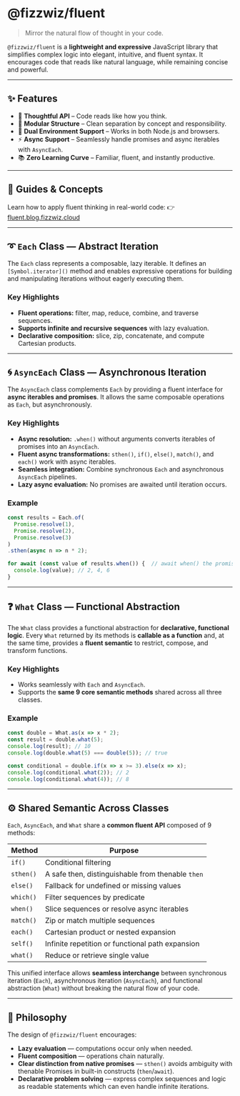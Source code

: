 # @fizzwiz/fluent

> Mirror the natural flow of thought in your code.

`@fizzwiz/fluent` is a **lightweight and expressive** JavaScript library that simplifies complex logic
into elegant, intuitive, and fluent syntax. It encourages code that reads like natural language,
while remaining concise and powerful.

---

## ✨ Features

* 🧠 **Thoughtful API** – Code reads like how you think.
* 🧩 **Modular Structure** – Clean separation by concept and responsibility.
* 🚀 **Dual Environment Support** – Works in both Node.js and browsers.
* ⚡ **Async Support** – Seamlessly handle promises and async iterables with `AsyncEach`.
* 📚 **Zero Learning Curve** – Familiar, fluent, and instantly productive.

---

## 🧠 Guides & Concepts

Learn how to apply fluent thinking in real-world code:
👉 [fluent.blog.fizzwiz.cloud](https://fluent.blog.fizzwiz.cloud)

---

## ➰ `Each` Class — Abstract Iteration

The `Each` class represents a composable, lazy iterable. It defines an `[Symbol.iterator]()` method and enables expressive operations for building and manipulating iterations without eagerly executing them.

### Key Highlights

* **Fluent operations:** filter, map, reduce, combine, and traverse sequences.
* **Supports infinite and recursive sequences** with lazy evaluation.
* **Declarative composition:** slice, zip, concatenate, and compute Cartesian products.

---

## 🌀 `AsyncEach` Class — Asynchronous Iteration

The `AsyncEach` class complements `Each` by providing a fluent interface for **async iterables and promises**. It allows the same composable operations as `Each`, but asynchronously.

### Key Highlights

* **Async resolution:** `.when()` without arguments converts iterables of promises into an `AsyncEach`.
* **Fluent async transformations:** `sthen()`, `if()`, `else()`, `match()`, and `each()` work with async iterables.
* **Seamless integration:** Combine synchronous `Each` and asynchronous `AsyncEach` pipelines.
* **Lazy async evaluation:** No promises are awaited until iteration occurs.

### Example

```js
const results = Each.of(
  Promise.resolve(1),
  Promise.resolve(2),
  Promise.resolve(3)
)
.sthen(async n => n * 2);

for await (const value of results.when()) {  // await when() the promised results are available
  console.log(value); // 2, 4, 6
}
```

---

## ❓ `What` Class — Functional Abstraction

The `What` class provides a functional abstraction for **declarative, functional logic**. Every `What` returned by its methods is **callable as a function** and, at the same time, provides a **fluent semantic** to restrict, compose, and transform functions.

### Key Highlights

* Works seamlessly with `Each` and `AsyncEach`.
* Supports the **same 9 core semantic methods** shared across all three classes.

### Example

```js
const double = What.as(x => x * 2);
const result = double.what(5);
console.log(result); // 10
console.log(double.what(5) === double(5)); // true

const conditional = double.if(x => x >= 3).else(x => x);
console.log(conditional.what(2)); // 2
console.log(conditional.what(4)); // 8
```

---

## ⚙️ Shared Semantic Across Classes

`Each`, `AsyncEach`, and `What` share a **common fluent API** composed of 9 methods:

| Method    | Purpose                                           |
| --------- | ------------------------------------------------- |
| `if()`    | Conditional filtering                             |
| `sthen()` | A safe then, distinguishable from thenable `then` |
| `else()`  | Fallback for undefined or missing values          |
| `which()` | Filter sequences by predicate                     |
| `when()`  | Slice sequences or resolve async iterables        |
| `match()` | Zip or match multiple sequences                   |
| `each()`  | Cartesian product or nested expansion             |
| `self()`  | Infinite repetition or functional path expansion  |
| `what()`  | Reduce or retrieve single value                   |

This unified interface allows **seamless interchange** between synchronous iteration (`Each`), asynchronous iteration (`AsyncEach`), and functional abstraction (`What`) without breaking the natural flow of your code.

---

## 🧠 Philosophy

The design of `@fizzwiz/fluent` encourages:

* **Lazy evaluation** — computations occur only when needed.
* **Fluent composition** — operations chain naturally.
* **Clear distinction from native promises** — `sthen()` avoids ambiguity with thenable Promises in built-in constructs (`then`/`await`).
* **Declarative problem solving** — express complex sequences and logic as readable statements which can even handle infinite iterations.
